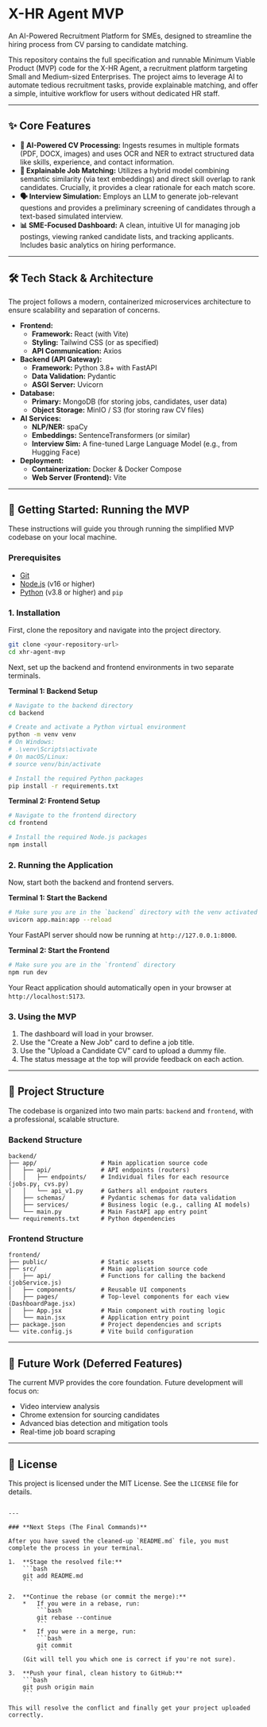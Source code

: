 

# X-HR Agent MVP

An AI-Powered Recruitment Platform for SMEs, designed to streamline the hiring process from CV parsing to candidate matching.

This repository contains the full specification and runnable Minimum Viable Product (MVP) code for the X-HR Agent, a recruitment platform targeting Small and Medium-sized Enterprises. The project aims to leverage AI to automate tedious recruitment tasks, provide explainable matching, and offer a simple, intuitive workflow for users without dedicated HR staff.

---

## ✨ Core Features

*   **🤖 AI-Powered CV Processing:** Ingests resumes in multiple formats (PDF, DOCX, images) and uses OCR and NER to extract structured data like skills, experience, and contact information.
*   **🎯 Explainable Job Matching:** Utilizes a hybrid model combining semantic similarity (via text embeddings) and direct skill overlap to rank candidates. Crucially, it provides a clear rationale for each match score.
*   **🗣️ Interview Simulation:** Employs an LLM to generate job-relevant questions and provides a preliminary screening of candidates through a text-based simulated interview.
*   **📊 SME-Focused Dashboard:** A clean, intuitive UI for managing job postings, viewing ranked candidate lists, and tracking applicants. Includes basic analytics on hiring performance.

---

## 🛠️ Tech Stack & Architecture

The project follows a modern, containerized microservices architecture to ensure scalability and separation of concerns.

*   **Frontend:**
    *   **Framework:** React (with Vite)
    *   **Styling:** Tailwind CSS (or as specified)
    *   **API Communication:** Axios
*   **Backend (API Gateway):**
    *   **Framework:** Python 3.8+ with FastAPI
    *   **Data Validation:** Pydantic
    *   **ASGI Server:** Uvicorn
*   **Database:**
    *   **Primary:** MongoDB (for storing jobs, candidates, user data)
    *   **Object Storage:** MinIO / S3 (for storing raw CV files)
*   **AI Services:**
    *   **NLP/NER:** spaCy
    *   **Embeddings:** SentenceTransformers (or similar)
    *   **Interview Sim:** A fine-tuned Large Language Model (e.g., from Hugging Face)
*   **Deployment:**
    *   **Containerization:** Docker & Docker Compose
    *   **Web Server (Frontend):** Vite

---

## 🚀 Getting Started: Running the MVP

These instructions will guide you through running the simplified MVP codebase on your local machine.

### Prerequisites

*   [Git](https://git-scm.com/)
*   [Node.js](https://nodejs.org/) (v16 or higher)
*   [Python](https://www.python.org/) (v3.8 or higher) and `pip`

### 1. Installation

First, clone the repository and navigate into the project directory.

```bash
git clone <your-repository-url>
cd xhr-agent-mvp
```

Next, set up the backend and frontend environments in two separate terminals.

**Terminal 1: Backend Setup**

```bash
# Navigate to the backend directory
cd backend

# Create and activate a Python virtual environment
python -m venv venv
# On Windows:
# .\venv\Scripts\activate
# On macOS/Linux:
# source venv/bin/activate

# Install the required Python packages
pip install -r requirements.txt
```

**Terminal 2: Frontend Setup**

```bash
# Navigate to the frontend directory
cd frontend

# Install the required Node.js packages
npm install
```

### 2. Running the Application

Now, start both the backend and frontend servers.

**Terminal 1: Start the Backend**

```bash
# Make sure you are in the `backend` directory with the venv activated
uvicorn app.main:app --reload
```

Your FastAPI server should now be running at `http://127.0.0.1:8000`.

**Terminal 2: Start the Frontend**

```bash
# Make sure you are in the `frontend` directory
npm run dev
```

Your React application should automatically open in your browser at `http://localhost:5173`.

### 3. Using the MVP

1. The dashboard will load in your browser.
2. Use the "Create a New Job" card to define a job title.
3. Use the "Upload a Candidate CV" card to upload a dummy file.
4. The status message at the top will provide feedback on each action.

---

## 📁 Project Structure

The codebase is organized into two main parts: `backend` and `frontend`, with a professional, scalable structure.

### Backend Structure

```
backend/
├── app/                  # Main application source code
│   ├── api/              # API endpoints (routers)
│   │   ├── endpoints/    # Individual files for each resource (jobs.py, cvs.py)
│   │   └── api_v1.py     # Gathers all endpoint routers
│   ├── schemas/          # Pydantic schemas for data validation
│   ├── services/         # Business logic (e.g., calling AI models)
│   └── main.py           # Main FastAPI app entry point
└── requirements.txt      # Python dependencies
```

### Frontend Structure

```
frontend/
├── public/               # Static assets
├── src/                  # Main application source code
│   ├── api/              # Functions for calling the backend (jobService.js)
│   ├── components/       # Reusable UI components
│   ├── pages/            # Top-level components for each view (DashboardPage.jsx)
│   ├── App.jsx           # Main component with routing logic
│   └── main.jsx          # Application entry point
├── package.json          # Project dependencies and scripts
└── vite.config.js        # Vite build configuration
```

---

## 🔮 Future Work (Deferred Features)

The current MVP provides the core foundation. Future development will focus on:

- Video interview analysis
- Chrome extension for sourcing candidates
- Advanced bias detection and mitigation tools
- Real-time job board scraping

---

## 📜 License

This project is licensed under the MIT License. See the `LICENSE` file for details.

```

---

### **Next Steps (The Final Commands)**

After you have saved the cleaned-up `README.md` file, you must complete the process in your terminal.

1.  **Stage the resolved file:**
    ```bash
    git add README.md
    ```

2.  **Continue the rebase (or commit the merge):**
    *   If you were in a rebase, run:
        ```bash
        git rebase --continue
        ```
    *   If you were in a merge, run:
        ```bash
        git commit
        ```
    (Git will tell you which one is correct if you're not sure).

3.  **Push your final, clean history to GitHub:**
    ```bash
    git push origin main
    ```

This will resolve the conflict and finally get your project uploaded correctly.
```

